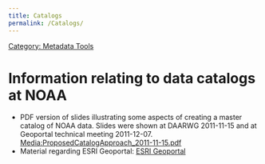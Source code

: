 ```yaml
---
title: Catalogs
permalink: /Catalogs/
---
```


[Category: Metadata Tools](/Category:_Metadata_Tools "wikilink")

Information relating to data catalogs at NOAA
=============================================

-   PDF version of slides illustrating some aspects of creating a master catalog of NOAA data. Slides were shown at DAARWG 2011-11-15 and at Geoportal technical meeting 2011-12-07. [Media:ProposedCatalogApproach_2011-11-15.pdf](/Media:ProposedCatalogApproach_2011-11-15.pdf "wikilink")
-   Material regarding ESRI Geoportal: [ESRI Geoportal](/ESRI_Geoportal "wikilink")
